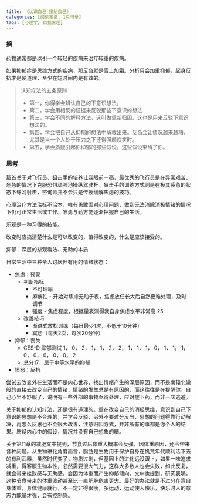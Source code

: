 ```yaml
---
title: 《认识自己 接纳自己》
categories: [阅读笔记, 1月书单]
tags: [心理学, 自我管理]
---
```


### 摘

药物通常都是以引一个较轻的疾病来治疗较重的疾病。

如果抑郁症是思维方式的疾病，那反刍就是雪上加霜。分析只会加重抑郁，起身反抗才是硬道理，至少在短时间内是有效的。

> 认知疗法的五条原则
>
> + 第一，你得学会辨认自己的下意识想法。
> + 第二，学会用相反的证据来反驳那些下意识的想法
> + 第三，学会不同的解释方法，这叫做重新归因。这也是用来反驳下意识想法的。
> + 第四，学会把自己从抑郁的想法中解救出来。反刍会让情况越来越糟，尤其是当一个人处于压力之下还得强颜欢笑时。
> + 第五，学会质疑引起你抑郁的那些假设。这些假设束缚了你。

### 思考

篇首关于对飞行员、狙击手的培养让我眼前一亮，最优秀的飞行员是在异常艰苦、危急的情况下克服恐惧顽强地操纵驾驶杆，狙击手的训练方式则是在极其疲惫的状态下练习射击，咨询师并不会只是传授缓解焦虑的技巧。

心理治疗方法治标不治本，唯有勇敢面对心理问题，做到无法消除消极情绪的情况下仍可正常生活或工作。唯勇与勤方能逐渐把握自己的生活。

乐观是一种习得的技能。

改变时应搞清楚什么是可以改变的，值得改变的，什么是应该接受的。

抑郁：深层的悲观看法、无助的本质

日常生活中三种令人讨厌但有用的情绪状态：

+ 焦虑：预警
  + 判断指标
    + 不可理喻
    + 麻痹性 - 开始对焦虑无动于衷，焦虑放任长大后自然更难处理，及时调节
    + 强度 - 焦虑程度，根据量表测得我自身焦虑水平非常高 25
  + 改善技巧
    + 渐进式放松训练（每日最少1次，不低于10分钟）
    + 冥想（每天2次，每次20分钟）
+ 抑郁：丧失
  + CES-D 抑郁测试 1， 0， 2， 1， 1， 2， 2， 1， 1， 1， 0， 1， 1， 1， 0， 0， 0， 0， 0， 2
  + 总分17，属于中等水平的抑郁
+ 愤怒：反抗

尝试去改变外在生活而不是内心世界，找出情绪产生的深层原因，而不是南辕北辙般的直接去改变自己的情绪，情绪的发生总是有原因的，而这往往是在提醒你，自己心里不舒服了，说明有一些外部的事物亟待处理，应对症下药，而非一味逃避。

关于抑郁的认知疗法，还是很有道理的。重在改变自己的消极思维，意识到自己下意识的思想是不合理的，并学会反驳，另外不要过分反刍，思想的问题得靠行动解决，再怎么反思也不会很大改善，注意归因方式，并非所有的事都是你个人的结果。质疑内心中的假设，情况并没有自己想象的糟。

关于第11章的减肥文中提到，节食过后体重大概率会反弹，因体重原因，还会带来各种问题。从生物进化角度而言，脂肪是生物用于保护自身在饥荒年代顺利活下去的有利武器，虽然时代变了，物质过剩，但基因上的进化远没跟上，如果一味追求减重，得客服生物本性，必然需要很大气力，这样大多数人也会失败，如此反复，就会带来挫败感与无助感，会因为体重而产生抑郁倾向。文中也提到，研究表明，这种节食带来的体重波动甚至比一直肥胖危害更大。最好的办法就是不过分在意自身体重，身体健康就行，不一定非得很瘦，多运动，运动使人快乐，快乐时人的意志力能量才强，会有控制感。






